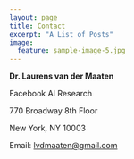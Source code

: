 ```yaml
---
layout: page
title: Contact
excerpt: "A List of Posts"
image:
  feature: sample-image-5.jpg
---
```


**Dr. Laurens van der Maaten**

Facebook AI Research

770 Broadway 8th Floor

New York, NY 10003

Email: [lvdmaaten@gmail.com](mailto:lvdmaaten@gmail.com)

